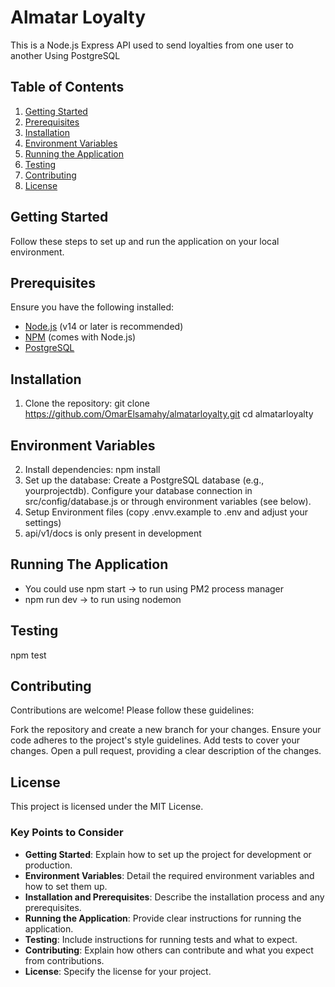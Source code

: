 # Almatar Loyalty

This is a Node.js Express API used to send loyalties from one user to another Using PostgreSQL

## Table of Contents
1. [Getting Started](#getting-started)
2. [Prerequisites](#prerequisites)
3. [Installation](#installation)
4. [Environment Variables](#environment-variables)
5. [Running the Application](#running-the-application)
6. [Testing](#testing)
7. [Contributing](#contributing)
8. [License](#license)

## Getting Started
Follow these steps to set up and run the application on your local environment.

## Prerequisites
Ensure you have the following installed:

- [Node.js](https://nodejs.org/en/) (v14 or later is recommended)
- [NPM](https://www.npmjs.com/) (comes with Node.js)
- [PostgreSQL](https://www.postgresql.org/)

## Installation
1. Clone the repository:
   git clone https://github.com/OmarElsamahy/almatarloyalty.git
   cd almatarloyalty

## Environment Variables
2. Install dependencies:
    npm install
3. Set up the database:
    Create a PostgreSQL database (e.g., yourprojectdb).
    Configure your database connection in src/config/database.js or through environment variables (see below).
4. Setup Environment files (copy .envv.example to .env and adjust your settings)
5. api/v1/docs is only present in development 

## Running The Application
- You could use npm start -> to run using PM2 process manager
- npm run dev -> to run using nodemon

## Testing
npm test

## Contributing

Contributions are welcome! Please follow these guidelines:

Fork the repository and create a new branch for your changes.
Ensure your code adheres to the project's style guidelines.
Add tests to cover your changes.
Open a pull request, providing a clear description of the changes.

## License

This project is licensed under the MIT License.


### Key Points to Consider
- **Getting Started**: Explain how to set up the project for development or production.
- **Environment Variables**: Detail the required environment variables and how to set them up.
- **Installation and Prerequisites**: Describe the installation process and any prerequisites.
- **Running the Application**: Provide clear instructions for running the application.
- **Testing**: Include instructions for running tests and what to expect.
- **Contributing**: Explain how others can contribute and what you expect from contributions.
- **License**: Specify the license for your project. 
